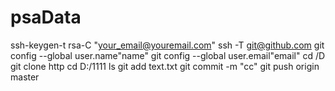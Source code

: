 # psaData
 ssh-keygen-t rsa-C "your_email@youremail.com"
ssh -T git@github.com
git config --global user.name"name"
git config --global user.email"email"
cd /D
git clone http
cd D:/1111
ls
git add text.txt
git commit -m "cc"
git push origin master 
